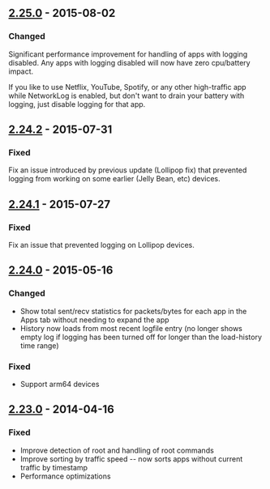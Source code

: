 
## [2.25.0](https://github.com/pragma-/networklog/compare/2.24.2...2.25.0) - 2015-08-02
### Changed
Significant performance improvement for handling of apps with logging disabled.  Any apps with logging disabled will now have zero cpu/battery impact.

If you like to use Netflix, YouTube, Spotify, or any other high-traffic app while NetworkLog is enabled, but don't want to drain your battery with logging, just disable logging for that app.

## [2.24.2](https://github.com/pragma-/networklog/compare/2.24.1...2.24.2) - 2015-07-31
### Fixed
Fix an issue introduced by previous update (Lollipop fix) that prevented logging from working on some earlier (Jelly Bean, etc) devices.

## [2.24.1](https://github.com/pragma-/networklog/compare/2.24.0...2.24.1) - 2015-07-27
### Fixed
Fix an issue that prevented logging on Lollipop devices.

## [2.24.0](https://github.com/pragma-/networklog/compare/2.23.0...2.24.0) - 2015-05-16
### Changed
- Show total sent/recv statistics for packets/bytes for each app in the Apps tab without needing to expand the app
- History now loads from most recent logfile entry (no longer shows empty log if logging has been turned off for longer than the load-history time range)

### Fixed
- Support arm64 devices

## [2.23.0](https://github.com/pragma-/networklog/compare/2.22.1...2.23.0) - 2014-04-16
### Fixed
- Improve detection of root and handling of root commands
- Improve sorting by traffic speed -- now sorts apps without current traffic by timestamp
- Performance optimizations


